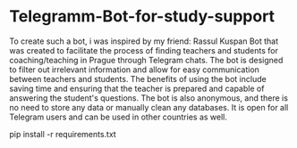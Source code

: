 # Telegramm-Bot-for-study-support
To create such a bot, i was inspired by my friend: Rassul Kuspan
Bot that was created to facilitate the process of finding teachers and students for coaching/teaching in Prague through Telegram chats. The bot is designed to filter out irrelevant information and allow for easy communication between teachers and students. The benefits of using the bot include saving time and ensuring that the teacher is prepared and capable of answering the student's questions. The bot is also anonymous, and there is no need to store any data or manually clean any databases. It is open for all Telegram users and can be used in other countries as well.
  
  pip install -r requirements.txt
   
